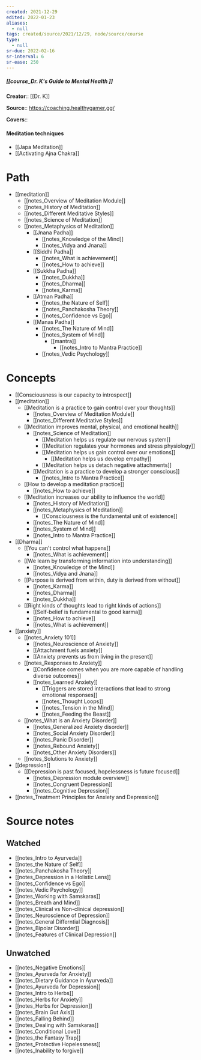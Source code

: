 ```yaml
---
created: 2021-12-29 
edited: 2022-01-23
aliases:
  - null
tags: created/source/2021/12/29, node/source/course
type:
  - null 
sr-due: 2022-02-16
sr-interval: 6
sr-ease: 250
---
```


##### [[course_Dr. K's Guide to Mental Health ]]
**Creator**:: [[Dr. K]]
 
**Source**:: https://coaching.healthygamer.gg/

**Covers**:: 
#### Meditation techniques
- [[Japa Meditation]]
- [[Activating Ajna Chakra]]

# Path
- [[meditation]]
	- [[notes_Overview of Meditation Module]]
	- [[notes_History of Meditation]]
	- [[notes_Different Meditative Styles]]
	- [[notes_Science of Meditation]]
	- [[notes_Metaphysics of Meditation]]
		- [[Jnana Padha]]
			- [[notes_Knowledge of the Mind]] 
			- [[notes_Vidya and Jnana]]
		- [[Siddhi Padha]]
			- [[notes_What is achievement]]
			- [[notes_How to achieve]]
		- [[Sukkha Padha]]
			- [[notes_Dukkha]]
			- [[notes_Dharma]]
			- [[notes_Karma]]
		- [[Atman Padha]]
			- [[notes_the Nature of Self]]
			- [[notes_Panchakosha Theory]]
			- [[notes_Confidence vs Ego]]
		- [[Manas Padha]]
			- [[notes_The Nature of Mind]]
			- [[notes_System of Mind]]
				- [[mantra]]
					- [[notes_Intro to Mantra Practice]]
			- [[notes_Vedic Psychology]]

# Concepts
- [[Consciousness is our capacity to introspect]]
- [[meditation]]
	- [[Meditation is a practice to gain control over your thoughts]]
		- [[notes_Overview of Meditation Module]]
		- [[notes_Different Meditative Styles]]
	- [[Meditation improves mental, physical, and emotional health]]
		- [[notes_Science of Meditation]]
			- [[Meditation helps us regulate our nervous system]]
			- [[Meditation regulates your hormones and stress physiology]]
			- [[Meditation helps us gain control over our emotions]]
				- [[Meditation helps us develop empathy]]
			- [[Meditation helps us detach negative attachments]]
		- [[Meditation is a practice to develop a stronger conscious]]
			- [[notes_Intro to Mantra Practice]]
	- [[How to develop a meditation practice]]
		- [[notes_How to achieve]]
	- [[Meditation increases our ability to influence the world]]
		- [[notes_History of Meditation]]
		- [[notes_Metaphysics of Meditation]]
			- [[Consciousness is the fundamental unit of existence]]
		- [[notes_The Nature of Mind]]
		- [[notes_System of Mind]]
		- [[notes_Intro to Mantra Practice]]
- [[Dharma]]
	- [[You can't control what happens]]
		- [[notes_What is achievement]]
	- [[We learn by transforming information into understanding]]
		- [[notes_Knowledge of the Mind]]
		- [[notes_Vidya and Jnana]]
	- [[Purpose is derived from within, duty is derived from without]]
		- [[notes_Karma]]
		- [[notes_Dharma]]
		- [[notes_Dukkha]]
	- [[Right kinds of thoughts lead to right kinds of actions]]
		- [[Self-belief is fundamental to good karma]]
		- [[notes_How to achieve]]
		- [[notes_What is achievement]]
- [[anxiety]]
	- [[notes_Anxiety 101]]
		- [[notes_Neuroscience of Anxiety]]
		- [[Attachment fuels anxiety]]
		- [[Anxiety prevents us from living in the present]]
	- [[notes_Responses to Anxiety]]
		- [[Confidence comes when you are more capable of handling diverse outcomes]]
		- [[notes_Learned Anxiety]]
			- [[Triggers are stored interactions that lead to strong emotional responses]]
			- [[notes_Thought Loops]]
			- [[notes_Tension in the Mind]]
			- [[notes_Feeding the Beast]]
	- [[notes_What is an Anxiety Disorder]]
		- [[notes_Generalized Anxiety disorder]]
		- [[notes_Social Anxiety Disorder]]
		- [[notes_Panic Disorder]]
		- [[notes_Rebound Anxiety]]
		- [[notes_Other Anxiety Disorders]]
	- [[notes_Solutions to Anxiety]]
- [[depression]]
	- [[Depression is past focused, hopelessness is future focused]]
		- [[notes_Depression module overview]]
		- [[notes_Congruent Depression]]
		- [[notes_Cognitive Depression]]
- [[notes_Treatment Principles for Anxiety and Depression]]
# Source notes
## Watched
- [[notes_Intro to Ayurveda]]
- [[notes_the Nature of Self]]
- [[notes_Panchakosha Theory]]
- [[notes_Depression in a Holistic Lens]]
- [[notes_Confidence vs Ego]]
- [[notes_Vedic Psychology]]
- [[notes_Working with Samskaras]]
- [[notes_Breath and Mind]]
- [[notes_Clinical vs Non-clinical depression]]
- [[notes_Neuroscience of Depression]]
- [[notes_General Differntial Diagnosis]]
- [[notes_Bipolar Disorder]]
- [[notes_Features of Clinical Depression]]
## Unwatched
- [[notes_Negative Emotions]]
- [[notes_Ayurveda for Anxiety]]
- [[notes_Dietary Guidance in Ayurveda]]
- [[notes_Ayurveda for Depression]]
- [[notes_Intro to Herbs]]
- [[notes_Herbs for Anxiety]]
- [[notes_Herbs for Depression]]
- [[notes_Brain Gut Axis]]
- [[notes_Falling Behind]]
- [[notes_Dealing with Samskaras]]
- [[notes_Conditional Love]]
- [[notes_the Fantasy Trap]]
- [[notes_Protective Hopelessness]]
- [[notes_Inability to forgive]]